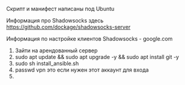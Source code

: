 
Скрипт и манифест написаны под  Ubuntu

Информация про  Shadowsocks здесь https://github.com/dockage/shadowsocks-server

Информация по настройке клиентов Shadowsocks - google.com

1. Зайти на арендованный сервер
2. sudo apt update && sudo apt upgrade -y && sudo apt install git -y
3. sudo sh install_ansible.sh
4. passwd vpn это если нужен этот аккаунт для входа
5. 
